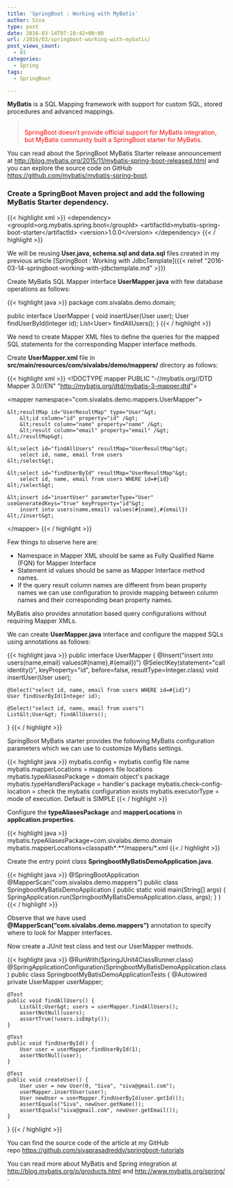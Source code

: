 ```yaml
---
title: 'SpringBoot : Working with MyBatis'
author: Siva
type: post
date: 2016-03-14T07:10:42+00:00
url: /2016/03/springboot-working-with-mybatis/
post_views_count:
  - 81
categories:
  - Spring
tags:
  - SpringBoot

---
```

**MyBatis** is a SQL Mapping framework with support for custom SQL, stored procedures and advanced mappings.

<blockquote class="tr_bq">
    <span style="color: red;"><br />SpringBoot doesn’t provide official support for MyBatis integration, but MyBatis community built a SpringBoot starter for MyBatis.&nbsp;</span>
</blockquote>

You can read about the SpringBoot MyBatis Starter release announcement at <http://blog.mybatis.org/2015/11/mybatis-spring-boot-released.html> and you can explore the source code on GitHub <https://github.com/mybatis/mybatis-spring-boot>.

### Create a SpringBoot Maven project and add the following MyBatis Starter dependency.


{{< highlight xml >}}
&lt;dependency&gt;
    &lt;groupId&gt;org.mybatis.spring.boot&lt;/groupId&gt;
    &lt;artifactId&gt;mybatis-spring-boot-starter&lt;/artifactId&gt;
    &lt;version&gt;1.0.0&lt;/version&gt;
&lt;/dependency&gt;
{{< / highlight >}}

We will be reusing **User.java, schema.sql and data.sql** files created in my previous article [SpringBoot : Working with JdbcTemplate]({{< relref "2016-03-14-springboot-working-with-jdbctemplate.md" >}})

Create MyBatis SQL Mapper interface **UserMapper.java** with few database operations as follows:

{{< highlight java >}}
package com.sivalabs.demo.domain;

public interface UserMapper
{
    void insertUser(User user);
    User findUserById(Integer id);
    List&lt;User&gt; findAllUsers();
}
{{< / highlight >}}

We need to create Mapper XML files to define the queries for the mapped SQL statements for the corresponding Mapper interface methods.

Create **UserMapper.xml** file in **src/main/resources/com/sivalabs/demo/mappers/** directory as follows:

{{< highlight xml >}}
&lt;!DOCTYPE mapper
    PUBLIC "-//mybatis.org//DTD Mapper 3.0//EN"
    "http://mybatis.org/dtd/mybatis-3-mapper.dtd"&gt;

&lt;mapper namespace="com.sivalabs.demo.mappers.UserMapper"&gt;

    &lt;resultMap id="UserResultMap" type="User"&gt;
        &lt;id column="id" property="id" /&gt;
        &lt;result column="name" property="name" /&gt;
        &lt;result column="email" property="email" /&gt;
    &lt;/resultMap&gt;

    &lt;select id="findAllUsers" resultMap="UserResultMap"&gt;
        select id, name, email from users
    &lt;/select&gt;

    &lt;select id="findUserById" resultMap="UserResultMap"&gt;
        select id, name, email from users WHERE id=#{id}
    &lt;/select&gt;

    &lt;insert id="insertUser" parameterType="User" useGeneratedKeys="true" keyProperty="id"&gt;
        insert into users(name,email) values(#{name},#{email})
    &lt;/insert&gt;
&lt;/mapper&gt;
{{< / highlight >}}

Few things to observe here are:

  * Namespace in Mapper XML should be same as Fully Qualified Name (FQN) for Mapper Interface
  * Statement id values should be same as Mapper Interface method names.
  * If the query result column names are different from bean property names we can use <resultMap> configuration to provide mapping between column names and their corresponding bean property names.&nbsp;

MyBatis also provides annotation based query configurations without requiring Mapper XMLs.
  
We can create **UserMapper.java** interface and configure the mapped SQLs using annotations as follows:

{{< highlight java >}}
public interface UserMapper
{
    @Insert("insert into users(name,email) values(#{name},#{email})")
    @SelectKey(statement="call identity()", keyProperty="id",
    before=false, resultType=Integer.class)
    void insertUser(User user);

    @Select("select id, name, email from users WHERE id=#{id}")
    User findUserById(Integer id);

    @Select("select id, name, email from users")
    List&lt;User&gt; findAllUsers();

}
{{< / highlight >}}

SpringBoot MyBatis starter provides the following MyBatis configuration parameters which we can use to customize MyBatis settings.

{{< highlight java >}}
mybatis.config = mybatis config file name
mybatis.mapperLocations = mappers file locations
mybatis.typeAliasesPackage = domain object's package
mybatis.typeHandlersPackage = handler's package
mybatis.check-config-location = check the mybatis configuration exists
mybatis.executorType = mode of execution. Default is SIMPLE
{{< / highlight >}}

Configure the **typeAliasesPackage** and **mapperLocations** in **application.properties**.

{{< highlight java >}}
mybatis.typeAliasesPackage=com.sivalabs.demo.domain
mybatis.mapperLocations=classpath*:**/mappers/*.xml
{{< / highlight >}}

Create the entry point class **SpringbootMyBatisDemoApplication.java**.

{{< highlight java >}}
@SpringBootApplication
@MapperScan("com.sivalabs.demo.mappers")
public class SpringbootMyBatisDemoApplication
{
    public static void main(String[] args)
    {
        SpringApplication.run(SpringbootMyBatisDemoApplication.class, args);
    }
}
{{< / highlight >}}

Observe that we have used **@MapperScan(&#8220;com.sivalabs.demo.mappers&#8221;)** annotation to specify where to look for Mapper interfaces.

Now create a JUnit test class and test our UserMapper methods.

{{< highlight java >}}
@RunWith(SpringJUnit4ClassRunner.class)
@SpringApplicationConfiguration(SpringbootMyBatisDemoApplication.class)
public class SpringbootMyBatisDemoApplicationTests
{
    @Autowired
    private UserMapper userMapper;

    @Test
    public void findAllUsers() {
        List&lt;User&gt; users = userMapper.findAllUsers();
        assertNotNull(users);
        assertTrue(!users.isEmpty());
    }

    @Test
    public void findUserById() {
        User user = userMapper.findUserById(1);
        assertNotNull(user);
    }

    @Test
    public void createUser() {
        User user = new User(0, "Siva", "siva@gmail.com");
        userMapper.insertUser(user);
        User newUser = userMapper.findUserById(user.getId());
        assertEquals("Siva", newUser.getName());
        assertEquals("siva@gmail.com", newUser.getEmail());
    }
}
{{< / highlight >}}

You can find the source code of the article at my GitHub repo&nbsp;<https://github.com/sivaprasadreddy/springboot-tutorials>

You can read more about MyBatis and Spring integration at <http://blog.mybatis.org/p/products.html>&nbsp;and&nbsp;<http://www.mybatis.org/spring/>.
